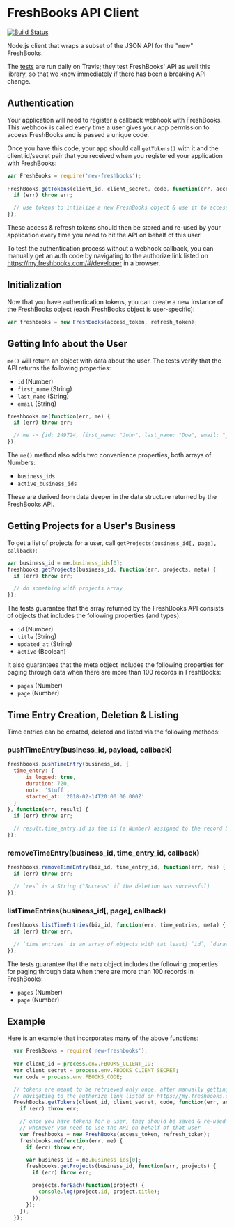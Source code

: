 # FreshBooks API Client

[![Build Status](https://travis-ci.org/CSNW/node-new-freshbooks.svg?branch=master)](https://travis-ci.org/CSNW/node-new-freshbooks)

Node.js client that wraps a subset of the JSON API for the "new" FreshBooks.

The [tests](https://travis-ci.org/CSNW/node-new-freshbooks) are run daily on Travis; they test FreshBooks' API as well this library, so that we know immediately if there has been a breaking API change.

## Authentication

Your application will need to register a callback webhook with FreshBooks. This webhook is called every time a user gives your app permission to access FreshBooks and is passed a unique code.

Once you have this code, your app should call `getTokens()` with it and the client id/secret pair that you received when you registered your application with FreshBooks:

```javascript
var FreshBooks = require('new-freshbooks');
  
FreshBooks.getTokens(client_id, client_secret, code, function(err, access_token, refresh_token) {
  if (err) throw err;

  // use tokens to intialize a new FreshBooks object & use it to access the API
});
``` 

These access & refresh tokens should then be stored and re-used by your application every time you need to hit the API on behalf of this user.

To test the authentication process without a webhook callback, you can manually get an auth code by navigating to the authorize link listed on https://my.freshbooks.com/#/developer in a browser.

## Initialization

Now that you have authentication tokens, you can create a new instance of the FreshBooks object (each FreshBooks object is user-specific):

```javascript
var freshbooks = new FreshBooks(access_token, refresh_token);
```

## Getting Info about the User

`me()` will return an object with data about the user. The tests verify that the API returns the following properties:

* `id` (Number)
* `first_name` (String)
* `last_name` (String)
* `email` (String)

```javascript
freshbooks.me(function(err, me) {
  if (err) throw err;

  // me -> {id: 249724, first_name: "John", last_name: "Doe", email: "john@company.com"}
});
```

The `me()` method also adds two convenience properties, both arrays of Numbers:

* `business_ids`
* `active_business_ids`

These are derived from data deeper in the data structure returned by the FreshBooks API.

## Getting Projects for a User's Business

To get a list of projects for a user, call `getProjects(business_id[, page], callback)`:

```javascript
var business_id = me.business_ids[0];
freshbooks.getProjects(business_id, function(err, projects, meta) {
  if (err) throw err;

  // do something with projects array
});
```

The tests guarantee that the array returned by the FreshBooks API consists of objects that includes the following properties (and types):

* `id` (Number)
* `title` (String)
* `updated_at` (String)
* `active` (Boolean)

It also guarantees that the meta object includes the following properties for paging through data when there are more than 100 records in FreshBooks:

* `pages` (Number)
* `page` (Number)

## Time Entry Creation, Deletion & Listing

Time entries can be created, deleted and listed via the following methods:

### pushTimeEntry(business_id, payload, callback)

```javascript
freshbooks.pushTimeEntry(business_id, {
  time_entry: {
      is_logged: true,
      duration: 720,
      note: 'Stuff',
      started_at: '2018-02-14T20:00:00.000Z'
  }
}, function(err, result) {
  if (err) throw err;

  // result.time_entry.id is the id (a Number) assigned to the record by FreshBooks
});
```

### removeTimeEntry(business_id, time_entry_id, callback)

```javascript
freshbooks.removeTimeEntry(biz_id, time_entry_id, function(err, res) {
  if (err) throw err;

  // `res` is a String ("Success" if the deletion was successful)
});
```

### listTimeEntries(business_id[, page], callback)

```javascript
freshbooks.listTimeEntries(biz_id, function(err, time_entries, meta) {
  if (err) throw err;

  // `time_entries` is an array of objects with (at least) `id`, `duration` & `started_at` properties
});
```

The tests guarantee that the `meta` object includes the following properties for paging through data when there are more than 100 records in FreshBooks:

* `pages` (Number)
* `page` (Number)

## Example

Here is an example that incorporates many of the above functions:

```javascript
  var FreshBooks = require('new-freshbooks');
  
  var client_id = process.env.FBOOKS_CLIENT_ID;
  var client_secret = process.env.FBOOKS_CLIENT_SECRET;
  var code = process.env.FBOOKS_CODE;

  // tokens are meant to be retrieved only once, after manually getting an auth code via
  // navigating to the authorize link listed on https://my.freshbooks.com/#/developer in a browser
  FreshBooks.getTokens(client_id, client_secret, code, function(err, access_token, refresh_token) {
    if (err) throw err;

    // once you have tokens for a user, they should be saved & re-used
    // whenever you need to use the API on behalf of that user
    var freshbooks = new FreshBooks(access_token, refresh_token);
    freshbooks.me(function(err, me) {
      if (err) throw err;

      var business_id = me.business_ids[0];
      freshbooks.getProjects(business_id, function(err, projects) {
        if (err) throw err;

        projects.forEach(function(project) {
          console.log(project.id, project.title);
        });
      });
    });
  });
```

